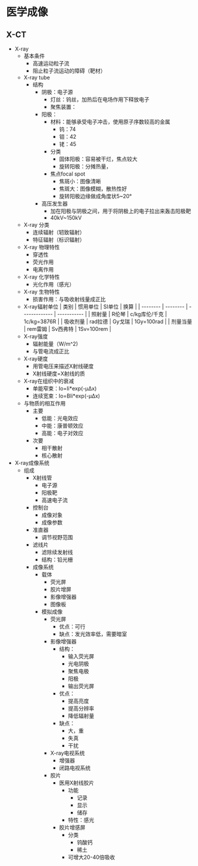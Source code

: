 # 医学成像
## X-CT
+ X-ray
  + 基本条件
    + 高速运动粒子流
    + 阻止粒子流运动的障碍（靶材）
  + X-ray tube
    + 结构
      + 阴极：电子源
        + 灯丝：钨丝，加热后在电场作用下释放电子
        + 聚焦装置：
      + 阳极：
        + 材料：能够承受电子冲击，使用原子序数较高的金属
          + 钨：74
          + 钼：42
          + 铑：45
        + 分类
          + 固体阳极：容易被干烂，焦点较大
          + 旋转阳极：分摊热量，
        + 焦点focal spot
          + 焦斑小：图像清晰
          + 焦斑大：图像模糊，散热性好
          + 旋转阳极边缘做成角度状5~20°
      + 高压发生器
        + 加在阳极与阴极之间，用于将阴极上的电子拉出来轰击阳极靶
        + 40kV~150kV
  + X-ray 分类
    + 连续辐射（轫致辐射）
    + 特征辐射（标识辐射）
  + X-ray 物理特性
    + 穿透性
    + 荧光作用
    + 电离作用
  + X-ray 化学特性
    + 光化作用（感光）
  + X-ray 生物特性
    + 损害作用：与吸收射线量成正比
  + X-ray辐射单位
    | 类别     | 惯用单位 | SI单位        | 换算        |
    | -------- | -------- | ------------- | ----------- |
    | 照射量   | R伦琴    | c/kg库伦/千克 | 1c/kg=3876R |
    | 吸收剂量 | rad拉德  | Gy戈瑞        | 1Gy=100rad  |
    | 剂量当量 | rem雷姆  | Sv西弗特      | 1Sv=100rem  |
  + X-ray强度
    + 辐射能量（W/m^2)
    + 与管电流成正比
  + X-ray硬度
    + 用管电压来描述X射线硬度
    + X射线硬度=X射线的质
  + X-ray在组织中的衰减
    + 单能窄束：Io=Ii*exp(-μΔx)
    + 连续宽束：Io=BIi*exp(-μΔx)
  + 与物质的相互作用
    + 主要
      + 低能：光电效应
      + 中能：康普顿效应
      + 高能：电子对效应
    + 次要
      + 相干散射
      + 核心散射
+ X-ray成像系统
  + 组成
    + X射线管
      + 电子源
      + 阳极靶
      + 高速电子流
    + 控制台
      + 成像对象
      + 成像参数
    + 准直器
      + 调节视野范围
    + 滤线片
      + 滤除续发射线
      + 结构：铅光栅
    + 成像系统
      + 载体
        + 荧光屏
        + 胶片增屏
        + 影像增强器
        + 图像板
      + 模拟成像
        + 荧光屏
          + 优点：可行
          + 缺点：发光效率低，需要暗室
        + 影像增强器 
          + 结构：
            + 输入荧光屏
            + 光电阴极
            + 聚焦电极
            + 阳极
            + 输出荧光屏
          + 优点：
            + 提高亮度
            + 提高分辨率
            + 降低辐射量
          + 缺点：
            + 大，重
            + 失真
            + 干扰
        + X-ray电视系统
          + 增强器
          + 闭路电视系统
        + 胶片
          + 医用X射线胶片
            + 功能
              + 记录
              + 显示
              + 储存
            + 特性：感光
          + 胶片增感屏
            + 分类
              + 钨酸钙
              + 稀土
            + 可增大20-40倍吸收
